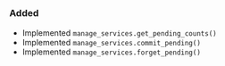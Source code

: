 <!-- insert_point -->

## <!-- version -->

### Added

- Implemented `manage_services.get_pending_counts()`
- Implemented `manage_services.commit_pending()`
- Implemented `manage_services.forget_pending()`
